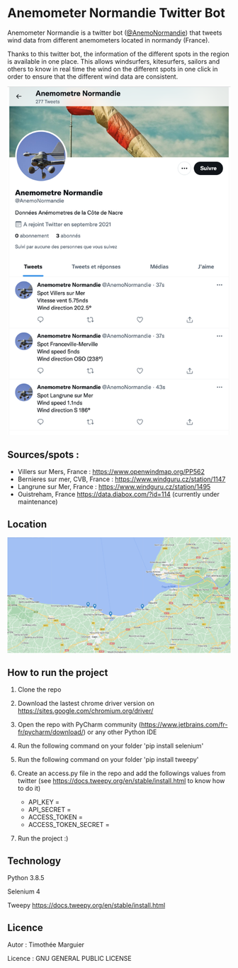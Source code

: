 # Anemometer Normandie Twitter Bot
Anemometer Normandie is a twitter bot (<a href=https://twitter.com/AnemoNormandie>@AnemoNormandie</a>) that tweets wind data from different anemometers located in normandy (France).

Thanks to this twitter bot, the information of the different spots in the region is available in one place. This allows windsurfers, kitesurfers, sailors and others to know in real time the wind on the different spots in one click in order to ensure that the different wind data are consistent.

![Twitter account @AnemoNormandie screenshot](twitter.png)

## Sources/spots :

* Villers sur Mers, France : https://www.openwindmap.org/PP562
* Bernieres sur mer, CVB, France : https://www.windguru.cz/station/1147
* Langrune sur Mer, France : https://www.windguru.cz/station/1495
* Ouistreham, France https://data.diabox.com/?id=114 (currently under maintenance)

## Location
![Google Maps screenshot for the spots](place.png)

## How to run the project

1) Clone the repo
2) Download the lastest chrome driver version on https://sites.google.com/chromium.org/driver/
3) Open the repo with PyCharm community (https://www.jetbrains.com/fr-fr/pycharm/download/) or any other Python IDE
4) Run the following command on your folder 'pip install selenium'
5) Run the following command on your folder 'pip install tweepy'
6) Create an access.py file in the repo and add the followings values from twitter (see https://docs.tweepy.org/en/stable/install.html to know how to do it)

    * API_KEY =
    * API_SECRET =
    * ACCESS_TOKEN =
    * ACCESS_TOKEN_SECRET =
    
7) Run the project :)


## Technology
Python 3.8.5

Selenium 4

Tweepy https://docs.tweepy.org/en/stable/install.html


## Licence 
Autor : Timothée Marguier

Licence : GNU GENERAL PUBLIC LICENSE
